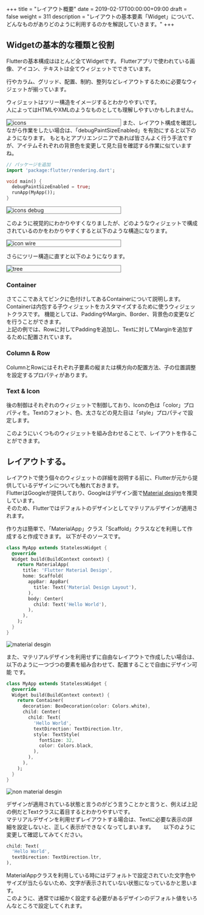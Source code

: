 +++
title = "レイアウト概要"
date = 2019-02-17T00:00:00+09:00
draft = false
weight = 311
description = "レイアウトの基本要素「Widget」について、どんなものがありどのように利用するのかを解説していきます。"
+++

## Widgetの基本的な種類と役割

Flutterの基本構成はほとんど全てWidgetです。 Flutterアプリで使われている画像、アイコン、テキストは全てウィジェットでできています。

行やカラム、グリッド、配置、制約、整列などレイアウトするために必要なウィジェットが揃っています。  

ウィジェットはツリー構造をイメージするとわかりやすいです。  
人によってはHTMLやXMLのようなものとしても理解しやすいかもしれません。

<img src="/images/basic/layout/01/icons.png" style="min-width:300px;border:1px solid gray" alt="icons"/>
<span id="debugPaintSizeEnabled"></span>
また、レイアウト構成を確認しながら作業をしたい場合は、「debugPaintSizeEnabled」を有効にすると以下のようになります。  
もともとアプリエンジニアであれば皆さんよく行う手法ですが、アイテムそれぞれの背景色を変更して見た目を確認する作業に似ていますね。

```dart
// パッケージを追加
import 'package:flutter/rendering.dart';

void main() {
  debugPaintSizeEnabled = true;
  runApp(MyApp());
}
```

<img src="/images/basic/layout/01/icons_debug.png" style="min-width:300px;border:1px solid gray" alt="icons debug"/>

このように視覚的にわかりやすくなりましたが、どのようなウィジェットで構成されているのかをわかりやすくすると以下のような構造になります。

<img src="/images/basic/layout/01/icon_wire.svg" style="min-width:300px;max-width:600px;border:1px solid gray" alt="icon wire"/>

さらにツリー構造に直すと以下のようになります。

<img src="/images/basic/layout/01/tree.svg" style="min-width:300px;max-width:600px;border:1px solid gray" alt="tree"/>

### Container

さてここであえてピンクに色付けしてあるContainerについて説明します。  
Containerは内包する子ウィジェットをカスタマイズするために使うウィジェットクラスです。 機能としては、PaddingやMargin、Border、背景色の変更などを行うことができます。  
上記の例では、Rowに対してPaddingを追加し、Textに対してMarginを追加するために配置されています。

### Column & Row
ColumnとRowにはそれぞれ子要素の縦または横方向の配置方法、子の位置調整を設定するプロパティがあります。

### Text & Icon
後の制御はそれぞれのウィジェットで制御しており、Iconの色は「color」プロパティを。Textのフォント、色、太さなどの見た目は「style」プロパティで設定します。  


このようにいくつものウィジェットを組み合わせることで、レイアウトを作ることができます。


## レイアウトする。

レイアウトで使う個々のウィジェットの詳細を説明する前に、Flutterが元から提供しているデザインについても触れておきます。  
FlutterはGoogleが提供しており、Googleはデザイン面で[Material design](https://material.io/design/)を推奨しています。  
そのため、Flutterではデフォルトのデザインとしてマテリアルデザインが適用されます。


作り方は簡単で、「MaterialApp」クラス「Scaffold」クラスなどを利用して作成すると作成できます。
以下がそのソースです。

```dart
class MyApp extends StatelessWidget {
  @override
  Widget build(BuildContext context) {
    return MaterialApp(
      title: 'Flutter Material Design',
      home: Scaffold(
        appBar: AppBar(
          title: Text('Material Design Layout'),
        ),
        body: Center(
          child: Text('Hello World'),
        ),
      ),
    );
  }
}
```

<img src="/images/basic/layout/01/material_desgin.png" style="min-width:300px;max-width:600px;" alt="material desgin"/>

また、マテリアルデザインを利用せずに自由なレイアウトで作成したい場合は、以下のように一つづつの要素を組み合わせて、配置することで自由にデザイン可能
です。

```dart
class MyApp extends StatelessWidget {
  @override
  Widget build(BuildContext context) {
    return Container(
      decoration: BoxDecoration(color: Colors.white),
      child: Center(
        child: Text(
          'Hello World',
          textDirection: TextDirection.ltr,
          style: TextStyle(
            fontSize: 32,
            color: Colors.black,
          ),
        ),
      ),
    );
  }
}
```

<img src="/images/basic/layout/01/non_material_desgin.png" style="min-width:300px;max-width:600px;" alt="non material desgin"/>

デザインが適用されている状態と言うのがどう言うことかと言うと、例えば上記の例だとTextクラスに着目するとわかりやすいです。  
マテリアルデザインを利用せずレイアウトする場合は、Textに必要な表示の詳細を設定しないと、正しく表示ができなくなってしまいます。　　
以下のように変更して確認してみてください。

```dart
child: Text(
  'Hello World',
  textDirection: TextDirection.ltr,
),
```

MaterialAppクラスを利用している時にはデフォルトで設定されていた文字色やサイズが当たらないため、文字が表示されていない状態になっているかと思います。  
このように、通常では細かく設定する必要があるデザインのデフォルト値をいろんなところで設定してくれます。  
